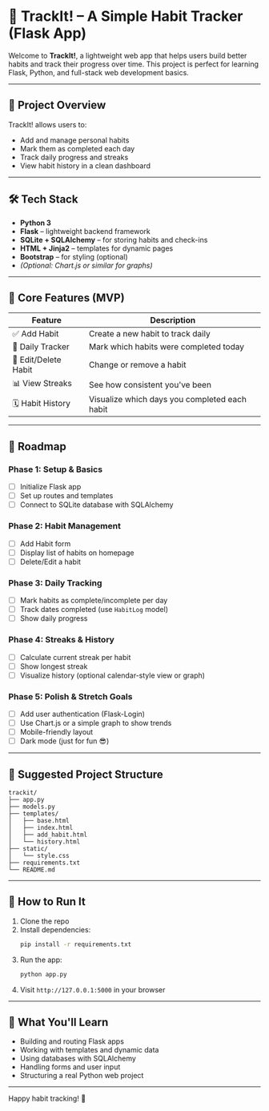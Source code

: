 # 🧠 TrackIt! – A Simple Habit Tracker (Flask App)

Welcome to **TrackIt!**, a lightweight web app that helps users build better habits and track their progress over time. This project is perfect for learning Flask, Python, and full-stack web development basics.

---

## 🚀 Project Overview

TrackIt! allows users to:
- Add and manage personal habits
- Mark them as completed each day
- Track daily progress and streaks
- View habit history in a clean dashboard

---

## 🛠️ Tech Stack

- **Python 3**
- **Flask** – lightweight backend framework
- **SQLite + SQLAlchemy** – for storing habits and check-ins
- **HTML + Jinja2** – templates for dynamic pages
- **Bootstrap** – for styling (optional)
- *(Optional: Chart.js or similar for graphs)*

---

## 🧩 Core Features (MVP)

| Feature | Description |
|--------|-------------|
| ✅ Add Habit | Create a new habit to track daily |
| 📅 Daily Tracker | Mark which habits were completed today |
| 🔄 Edit/Delete Habit | Change or remove a habit |
| 📊 View Streaks | See how consistent you've been |
| 🗓️ Habit History | Visualize which days you completed each habit |

---

## 🧭 Roadmap

### Phase 1: Setup & Basics
- [ ] Initialize Flask app
- [ ] Set up routes and templates
- [ ] Connect to SQLite database with SQLAlchemy

### Phase 2: Habit Management
- [ ] Add Habit form
- [ ] Display list of habits on homepage
- [ ] Delete/Edit a habit

### Phase 3: Daily Tracking
- [ ] Mark habits as complete/incomplete per day
- [ ] Track dates completed (use `HabitLog` model)
- [ ] Show daily progress

### Phase 4: Streaks & History
- [ ] Calculate current streak per habit
- [ ] Show longest streak
- [ ] Visualize history (optional calendar-style view or graph)

### Phase 5: Polish & Stretch Goals
- [ ] Add user authentication (Flask-Login)
- [ ] Use Chart.js or a simple graph to show trends
- [ ] Mobile-friendly layout
- [ ] Dark mode (just for fun 😎)

---

## 📁 Suggested Project Structure

```
trackit/
├── app.py
├── models.py
├── templates/
│   ├── base.html
│   ├── index.html
│   ├── add_habit.html
│   └── history.html
├── static/
│   └── style.css
├── requirements.txt
└── README.md
```

---

## 🧪 How to Run It

1. Clone the repo
2. Install dependencies:
    ```bash
    pip install -r requirements.txt
    ```
3. Run the app:
    ```bash
    python app.py
    ```
4. Visit `http://127.0.0.1:5000` in your browser

---

## 🧠 What You'll Learn

- Building and routing Flask apps
- Working with templates and dynamic data
- Using databases with SQLAlchemy
- Handling forms and user input
- Structuring a real Python web project

---

Happy habit tracking! 💪
